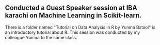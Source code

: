 ## Conducted a Guest Speaker session at IBA karachi on Machine Learning in Scikit-learn. 

There is a folder named "Tutorial on Data Analysis in R by Yumna Batool" is an introductory tutorial about R. This session was conducted by my colleague Yumna to the same class. 

 